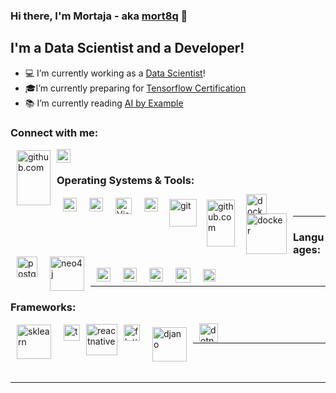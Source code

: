 ### Hi there, I'm Mortaja - aka [mort8q][github] 👋

## I'm a Data Scientist and a Developer!
- 💻 I’m currently working as a [Data Scientist][linkedin]!
- 🎓I’m currently preparing for  [Tensorflow Certification][tensorflow]
- 📚 I’m currently reading [AI by Example][books]


### Connect with me:

[<img align="left" alt="github.com" height="88px" width="54px" style="vertical-align:middle;margin:2px 10px" src="https://upload.wikimedia.org/wikipedia/commons/thumb/e/ef/Octicons-logo-github.svg/360px-Octicons-logo-github.svg.png" />][github]

[<img align="left" alt="mortajaalqassab | LinkedIn" width="22px" src="https://cdn.jsdelivr.net/npm/simple-icons@v3/icons/linkedin.svg" />][linkedin]

<br />

### Operating Systems & Tools:

[<img align="left" alt="linux | LinkedIn" width="22px" style="vertical-align:middle;margin:2px 10px" src="https://upload.wikimedia.org/wikipedia/commons/thumb/3/35/Tux.svg/300px-Tux.svg.png" />][linux]

[<img align="left" alt="windows" width="22px" style="vertical-align:middle;margin:2px 10px" src="https://upload.wikimedia.org/wikipedia/commons/thumb/e/ee/Windows_logo_%E2%80%93_2012_%28dark_blue%29.svg/1024px-Windows_logo_%E2%80%93_2012_%28dark_blue%29.svg.png" />][windows]

[<img align="left" alt="Visual Studio Code" width="26px" style="vertical-align:middle;margin:2px 10px" src="https://upload.wikimedia.org/wikipedia/commons/thumb/9/9a/Visual_Studio_Code_1.35_icon.svg/1920px-Visual_Studio_Code_1.35_icon.svg.png" />][vscode]

[<img align="left" alt="octave" width="22px" style="vertical-align:middle;margin:2px 10px" src="https://upload.wikimedia.org/wikipedia/commons/thumb/6/6a/Gnu-octave-logo.svg/200px-Gnu-octave-logo.svg.png" />][octave]

[<img align="left" alt="git" width="44px" style="vertical-align:middle;margin:4px 8px" src="https://upload.wikimedia.org/wikipedia/commons/thumb/e/e0/Git-logo.svg/300px-Git-logo.svg.png" />][git]

[<img align="left" alt="github.com" height="75px" width="45px" style="vertical-align:middle;margin:5px 8px" src="https://upload.wikimedia.org/wikipedia/commons/thumb/e/ef/Octicons-logo-github.svg/360px-Octicons-logo-github.svg.png" />][github]


[<img align="left" alt="docker" width="33px" style="vertical-align:middle;margin:-4px 10px" src="https://cdn4.iconfinder.com/data/icons/logos-and-brands/512/97_Docker_logo_logos-512.png" />][docker]


[<img align="left" alt="docker" width="65px" style="vertical-align:middle;margin:2px 10px" src="https://upload.wikimedia.org/wikipedia/en/4/45/MongoDB-Logo.svg" />][mongodb]

[<img align="left" alt="postgres" width="33px" style="vertical-align:middle;margin:2px 10px" src="https://upload.wikimedia.org/wikipedia/commons/thumb/2/29/Postgresql_elephant.svg/1200px-Postgresql_elephant.svg.png" />][postgres]


[<img align="left" alt="neo4j" width="55px" style="vertical-align:middle;margin:2px 10px" src="https://dist.neo4j.com/wp-content/uploads/20140926224303/neo4j_logo-facebook.png" />][neo4j]


<br />

--- 

### Languages:


[<img align="left" alt="python" width="22px" style="vertical-align:middle;margin:2px 10px" src="https://upload.wikimedia.org/wikipedia/commons/thumb/c/c3/Python-logo-notext.svg/1920px-Python-logo-notext.svg.png" />][python]

[<img align="left" alt="javascript" width="22px" style="vertical-align:middle;margin:2px 10px" src="https://upload.wikimedia.org/wikipedia/commons/thumb/9/99/Unofficial_JavaScript_logo_2.svg/1920px-Unofficial_JavaScript_logo_2.svg.png" />][js]

[<img align="left" alt="dart" width="22px" style="vertical-align:middle;margin:2px 10px" src="https://avatars1.githubusercontent.com/u/1609975?s=200&v=4" />][dart]


[<img align="left" alt="csharp" width="24px" style="vertical-align:middle;margin:2px 10px" src="https://upload.wikimedia.org/wikipedia/commons/thumb/7/7a/C_Sharp_logo.svg/910px-C_Sharp_logo.svg.png" />][csharp]


[<img align="left" alt="cplusplus" width="20px" style="vertical-align:middle;margin:4px 10px" src="https://upload.wikimedia.org/wikipedia/commons/thumb/1/18/ISO_C%2B%2B_Logo.svg/300px-ISO_C%2B%2B_Logo.svg.png" />][cplusplus]





<br />

--- 

### Frameworks: 


[<img align="left" alt="sklearn" width="55px" style="vertical-align:middle;margin:2px 10px" src="https://upload.wikimedia.org/wikipedia/commons/thumb/0/05/Scikit_learn_logo_small.svg/1200px-Scikit_learn_logo_small.svg.png" />][sklearn]


[<img align="left" alt="tensorflow" width="26px" style="vertical-align:middle;margin:2px 10px" src="https://upload.wikimedia.org/wikipedia/commons/thumb/2/2d/Tensorflow_logo.svg/1200px-Tensorflow_logo.svg.png" />][tensorflow]

[<img align="left" alt="reactnative" width="50px" style="vertical-align:middle;margin:1px 0px" src="https://upload.wikimedia.org/wikipedia/commons/thumb/a/a7/React-icon.svg/440px-React-icon.svg.png" />][reactnative]


[<img align="left" alt="flutter" width="26px" style="vertical-align:middle;margin:2px 10px" src="https://res.cloudinary.com/startup-grind/image/upload/c_fill,dpr_2.0,f_auto,g_center,h_1080,q_100,w_1080/v1/gcs/platform-data-goog/events/flutter-logo-5086DD11C5-seeklogo.com_.png" />][flutter]

[<img align="left" alt="djano" width="55px" style="vertical-align:middle;margin:6px 10px" src="https://upload.wikimedia.org/wikipedia/commons/thumb/7/75/Django_logo.svg/370px-Django_logo.svg.png" />][django]

[<img align="left" alt="dotnet" width="30px" style="vertical-align:middle;margin:0px 10px" src="https://upload.wikimedia.org/wikipedia/commons/thumb/a/a3/.NET_Logo.svg/1920px-.NET_Logo.svg.png" />][dotnet]


<br />

--- 



<br />
<br />

---

[github]: https://github.com/mort8Q
[linkedin]: https://linkedin.com/in/mortajaalqassab
[tensorflow]: https://www.tensorflow.org/certificate
[books]: https://www.amazon.com/Artificial-Intelligence-Example-advanced-learning/dp/1839211539
[vscode]: https://code.visualstudio.com/
[linux]: https://ubuntubudgie.org/
[windows]: https://www.microsoft.com/en-us/windows
[git]: https://git-scm.com/
[octave]: https://www.gnu.org/software/octave/download.html
[docker]: https://www.docker.com/
[js]: https://developer.mozilla.org/en-US/docs/Web/JavaScript
[python]: https://www.python.org/
[cplusplus]: http://www.cplusplus.com/
[csharp]: https://docs.microsoft.com/en-us/dotnet/csharp/
[django]: https://www.djangoproject.com/ 
[dotnet]: https://dotnet.microsoft.com/
[sklearn]: https://scikit-learn.org/
[reactnative]: https://reactnative.dev/
[dart]: https://dart.dev/
[flutter]: https://flutter.dev/
[postgres]: https://www.postgresql.org/
[mongodb]: https://www.mongodb.com/
[neo4j]: https://neo4j.com/